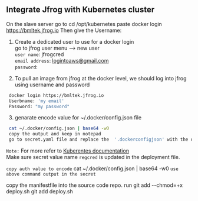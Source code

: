 ## Integrate Jfrog with Kubernetes cluster
On the slave server go to
cd /opt/kubernetes
paste docker login https://bmltek.jfrog.io
Then give the 
Username: 
  
1. Create a dedicated user to use for a docker login   
go to jfrog 
     user menu --> new user  
     `user name`: jfrogcred  
     `email address`: logintoaws@gmail.com  
     `password`: <passwrod>  

2. To pull an image from jfrog at the docker level, we should log into jfrog using username and password   
```sh 
 docker login https://bmltek.jfrog.io
 Userbname: 'my email'
 Password: "my password"
```

3. genarate encode value for ~/.docker/config.json file 
  ```sh 
   cat ~/.docker/config.json | base64 -w0
   copy the output and keep in notepad
   go to secret.yaml file and replace the  '.dockerconfigjson' with the output you copy.
   ```
   
`Note:` For more refer to [Kuberentes documentation](https://kubernetes.io/docs/tasks/configure-pod-container/pull-image-private-registry/)  
Make sure secret value name `regcred` is updated in the deployment file.  

  `copy auth value to encode`
  cat ~/.docker/config.json | base64 -w0
  `use above command output in the secret`

copy the manifestfile into the source code repo.
run 
git add --chmod=+x deploy.sh
git add deploy.sh
```
